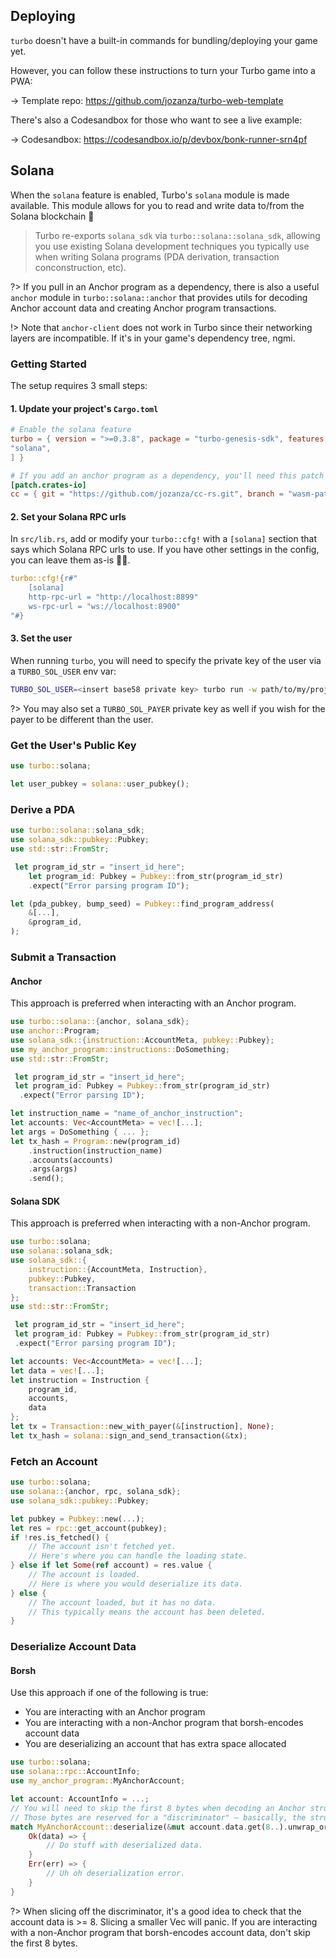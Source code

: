 ## Deploying

`turbo` doesn't have a built-in commands for bundling/deploying your game yet.

However, you can follow these instructions to turn your Turbo game into a PWA:

&rarr; Template repo: https://github.com/jozanza/turbo-web-template

There's also a Codesandbox for those who want to see a live example:

&rarr; Codesandbox: https://codesandbox.io/p/devbox/bonk-runner-srn4pf

## Solana


When the `solana` feature is enabled, Turbo's `solana` module is made available. This module allows for you to read and write data to/from the Solana blockchain 🚀

> Turbo re-exports `solana_sdk` via `turbo::solana::solana_sdk`, allowing you use existing Solana development techniques you typically use when writing Solana programs (PDA derivation, transaction conconstruction, etc).

?> If you pull in an Anchor program as a dependency, there is also a useful `anchor` module in `turbo::solana::anchor` that provides utils for decoding Anchor account data and creating Anchor program transactions.

!> Note that `anchor-client` does not work in Turbo since their networking layers are incompatible. If it's in your game's dependency tree, ngmi.

### Getting Started

The setup requires 3 small steps:

#### 1. Update your project's `Cargo.toml`

```toml
# Enable the solana feature
turbo = { version = ">=0.3.8", package = "turbo-genesis-sdk", features = [
"solana",
] }

# If you add an anchor program as a dependency, you'll need this patch
[patch.crates-io]
cc = { git = "https://github.com/jozanza/cc-rs.git", branch = "wasm-patch" }
```

#### 2. Set your Solana RPC urls

In `src/lib.rs`, add or modify your `turbo::cfg!` with a `[solana]` section that says which Solana RPC urls to use. If you have other settings in the config, you can leave them as-is 👍🏽.

```rust
turbo::cfg!{r#"
    [solana]
    http-rpc-url = "http://localhost:8899"
    ws-rpc-url = "ws://localhost:8900"
"#}
```

#### 3. Set the user

When running `turbo`, you will need to specify the private key of the user via a `TURBO_SOL_USER` env var:

```bash
TURBO_SOL_USER=<insert base58 private key> turbo run -w path/to/my/project
```

?> You may also set a `TURBO_SOL_PAYER` private key as well if you wish for the payer to be different than the user.

### Get the User's Public Key

```rust
use turbo::solana;

let user_pubkey = solana::user_pubkey();
```

### Derive a PDA

```rust
use turbo::solana::solana_sdk;
use solana_sdk::pubkey::Pubkey;
use std::str::FromStr;

 let program_id_str = "insert_id_here";
    let program_id: Pubkey = Pubkey::from_str(program_id_str)
    .expect("Error parsing program ID");

let (pda_pubkey, bump_seed) = Pubkey::find_program_address(
    &[...],
    &program_id,
);
```

### Submit a Transaction

#### Anchor

This approach is preferred when interacting with an Anchor program.

```rust
use turbo::solana::{anchor, solana_sdk};
use anchor::Program;
use solana_sdk::{instruction::AccountMeta, pubkey::Pubkey};
use my_anchor_program::instructions::DoSomething;
use std::str::FromStr;

 let program_id_str = "insert_id_here";
 let program_id: Pubkey = Pubkey::from_str(program_id_str)
  .expect("Error parsing ID");

let instruction_name = "name_of_anchor_instruction";
let accounts: Vec<AccountMeta> = vec![...];
let args = DoSomething { ... };
let tx_hash = Program::new(program_id)
    .instruction(instruction_name)
    .accounts(accounts)
    .args(args)
    .send();  
```

#### Solana SDK

This approach is preferred when interacting with a non-Anchor program.

```rust
use turbo::solana;
use solana::solana_sdk;
use solana_sdk::{
    instruction::{AccountMeta, Instruction},
    pubkey::Pubkey,
    transaction::Transaction
};
use std::str::FromStr;

 let program_id_str = "insert_id_here";
 let program_id: Pubkey = Pubkey::from_str(program_id_str)
 .expect("Error parsing program ID");

let accounts: Vec<AccountMeta> = vec![...];
let data = vec![...];
let instruction = Instruction {
    program_id,
    accounts,
    data
};
let tx = Transaction::new_with_payer(&[instruction], None);
let tx_hash = solana::sign_and_send_transaction(&tx);
```

### Fetch an Account

```rust
use turbo::solana;
use solana::{anchor, rpc, solana_sdk};
use solana_sdk::pubkey::Pubkey;

let pubkey = Pubkey::new(...);
let res = rpc::get_account(pubkey);
if !res.is_fetched() {
    // The account isn't fetched yet.
    // Here's where you can handle the loading state.
} else if let Some(ref account) = res.value {
    // The account is loaded.
    // Here is where you would deserialize its data.
} else {
    // The account loaded, but it has no data.
    // This typically means the account has been deleted.
}
```

### Deserialize Account Data

#### Borsh

Use this approach if one of the following is true:

- You are interacting with an Anchor program
- You are interacting with a non-Anchor program that borsh-encodes account data
- You are deserializing an account that has extra space allocated

```rust
use turbo::solana;
use solana::rpc::AccountInfo;
use my_anchor_program::MyAnchorAccount;

let account: AccountInfo = ...;
// You will need to skip the first 8 bytes when decoding an Anchor struct.
// Those bytes are reserved for a "discriminator" – basically, the struct's IDL schema identifier.
match MyAnchorAccount::deserialize(&mut account.data.get(8..).unwrap_or(&[])) {
    Ok(data) => {
        // Do stuff with deserialized data.
    }
    Err(err) => {
        // Uh oh deserialization error.
    }
}
```

?> When slicing off the discriminator, it's a good idea to check that the account data is >= 8. Slicing a smaller Vec will panic. If you are interacting with a non-Anchor program that borsh-encodes account data, don't skip the first 8 bytes.

